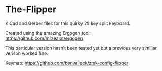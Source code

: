 # The-Flipper
KiCad and Gerber files for this quirky 28 key split keyboard. 

Created using the amazing Ergogen tool: https://github.com/mrzealot/ergogen

This particular version hasn’t been tested yet but a previous very similiar verison worked fine. 

Keymap: https://github.com/benvallack/zmk-config-flipper
